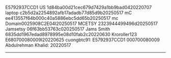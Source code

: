 E5792937CCD1
US 1d84ba00d21cec679d7429a1bb9bad0420220707
laptop c2b5d2a2254892afb17adadb77d85d9b20250517
mC ee413557f64b000c40a5886ebc5dd65b20250517
mc Domain0025908C2E04I20250517
MCETSY 2323944499496d20250517
Jamsetsy 06f63bb53763c020250517
Jams Smith 6835dd1967edad8978995e08d10fab2c20220630
Kroroller123 E680700080009I20220625
cuongbtc91: E5792937CCD1 000700080009
Abdulrehman Khalid: 20220517

-----------------------------------------
